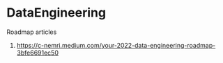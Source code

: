 # DataEngineering

Roadmap articles
1. https://c-nemri.medium.com/your-2022-data-engineering-roadmap-3bfe6691ec50
